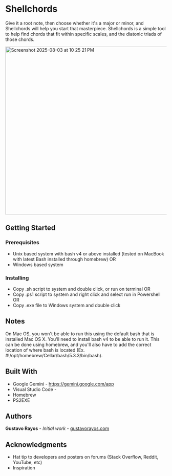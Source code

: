 # Shellchords
Give it a root note, then choose whether it's a major or minor, and Shellchords will help you start that masterpiece. Shellchords is a simple tool to help find chords that fit within specific scales, and the diatonic triads of those chords.

<img width="883" height="525" alt="Screenshot 2025-08-03 at 10 25 21 PM" src="https://github.com/user-attachments/assets/8de4059e-6983-4e9b-84e8-137432943ed7" />

## Getting Started

### Prerequisites

* Unix based system with bash v4 or above installed (tested on MacBook with latest Bash installed through homebrew) OR
* Windows based system

### Installing

* Copy .sh script to system and double click, or run on terminal OR
* Copy .ps1 script to system and right click and select run in Powershell OR
* Copy .exe file to Windows system and double click

## Notes

On Mac OS, you won't be able to run this using the default bash that is installed Mac OS X. You'll need to install bash v4 to be able to run it. This can be done using homebrew, and you'll also have to add the correct location of where bash is located (Ex. #!/opt/homebrew/Cellar/bash/5.3.3/bin/bash). 

## Built With

* Google Gemini - https://gemini.google.com/app
* Visual Studio Code - 
* Homebrew
* PS2EXE

## Authors

**Gustavo Rayos** - *Initial work* - [gustavorayos.com](https://www.gustavorayos.com)

## Acknowledgments

* Hat tip to developers and posters on forums (Stack Overflow, Reddit, YouTube, etc)
* Inspiration
